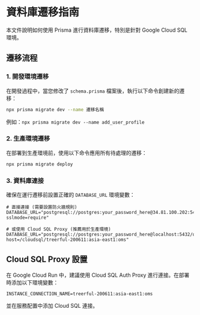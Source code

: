 # 資料庫遷移指南

本文件說明如何使用 Prisma 進行資料庫遷移，特別是針對 Google Cloud SQL 環境。

## 遷移流程

### 1. 開發環境遷移

在開發過程中，當您修改了 `schema.prisma` 檔案後，執行以下命令創建新的遷移：

```bash
npx prisma migrate dev --name 遷移名稱
```

例如：`npx prisma migrate dev --name add_user_profile`

### 2. 生產環境遷移

在部署到生產環境前，使用以下命令應用所有待處理的遷移：

```bash
npx prisma migrate deploy
```

### 3. 資料庫連接

確保在運行遷移前設置正確的 `DATABASE_URL` 環境變數：

```
# 直接連接 (需要設置防火牆規則)
DATABASE_URL="postgresql://postgres:your_password_here@34.81.100.202:5432/oms?sslmode=require"

# 或使用 Cloud SQL Proxy (推薦用於生產環境)
DATABASE_URL="postgresql://postgres:your_password_here@localhost:5432/oms?host=/cloudsql/treerful-200611:asia-east1:oms"
```

## Cloud SQL Proxy 設置

在 Google Cloud Run 中，建議使用 Cloud SQL Auth Proxy 進行連接。在部署時添加以下環境變數：

```
INSTANCE_CONNECTION_NAME=treerful-200611:asia-east1:oms
```

並在服務配置中添加 Cloud SQL 連接。
